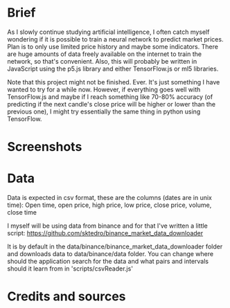 # Brief

As I slowly continue studying artificial intelligence, I often catch myself
wondering if it is possible to train a neural network to predict market prices.
Plan is to only use limited price history and maybe some indicators. There are
huge amounts of data freely available on the internet to train the network, so
that's convenient. Also, this will probably be written in JavaScript using the
p5.js library and either TensorFlow.js or ml5 libraries.

Note that this project might not be finished. Ever. It's just something I have
wanted to try for a while now. However, if everything goes well with
TensorFlow.js and maybe if I reach something like 70-80% accuracy (of 
predicting if the next candle's close price will be higher or lower than the 
previous one), I might try essentially the same thing in python using 
TensorFlow.

# Screenshots


# Data

Data is expected in csv format, these are the columns (dates are in unix time):
Open time, open price, high price, low price, close price, volume, close time

I myself will be using data from binance and for that I've written a little
script: https://github.com/sktedro/binance_market_data_downloader

It is by default in the data/binance/binance_market_data_downloader folder and 
downloads data to data/binance/data folder. You can change where should the
application search for the data and what pairs and intervals should it learn
from in 'scripts/csvReader.js'

# Credits and sources
